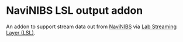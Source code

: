 # NaviNIBS LSL output addon

An addon to support stream data out from [NaviNIBS](https://github.com/PrecisionNeuroLab/NaviNIBS) via [Lab Streaming Layer (LSL)](https://labstreaminglayer.org/).